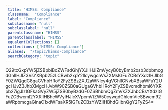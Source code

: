 ```yaml
--- 
 title: "HIMSS: Compliance" 
 classname:  "Compliance" 
 label: "Compliance" 
 subclassname: "null" 
 subclasslabel: "null" 
 parentclassname: "HIMSS" 
 parentclasslabel: "HIMSS" 
 equalentCollections: [] 
 collections: ['HIMSS: Compliance']
 aliases:  "/topic/himss-compliance"  
 searchCategory: "topic" 
---
```

Q29tcGxpYW5jZSBpbiBoZWFsdGhjYXJlIHJlZmVycyB0byBmb2xsb3dpbmcgdGhlIHJlZ3VsYXRpb25zLCBwb2xpY2llcywgcnVsZXMsIGFuZCBsYXdzIHJlbGF0ZWQgdG8gaGVhbHRoY2FyZSBzZXJ2aWNlcy4gVGhlIGNvbXBsaWFuY2UgcHJvZ3JhbXMgcHJvbW90ZSB0aGUgaGVhbHRoY2FyZSBvcmdhbml6YXRpb27igJlzIGFkaGVyZW5jZSB0byBzdGF0ZSBhbmQgZmVkZXJhbCBsYXdzIGFuZCBwcml2YXRlIHBheWVyIHJlcXVpcmVtZW50cywgdGhlcmVieSBwcm92aWRpbmcgaGlnaC1xdWFsaXR5IGFuZCBzYWZlIHBhdGllbnQgY2FyZS4=